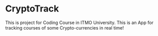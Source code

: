 # CryptoTrack
This is project for Coding Course in ITMO University. This is an App for tracking courses of some Crypto-currencies in real time!
